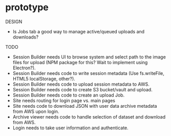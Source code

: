 # prototype

DESIGN
- Is Jobs tab a good way to manage active/queued uploads and downloads?

TODO
- Session Builder needs UI to browse system and select path to the image files for upload (NPM package for this? Wait to implement using Electron?).
- Session Builder needs code to write session metadata (Use fs.writeFile, HTML5 localStorage, other?).
- Session Builder needs code to upload session metadata to AWS.
- Session Builder needs code to create S3 bucket/vault and upload.
- Session Builder needs code to create an upload Job.
- Site needs routing for login page vs. main pages
- Site needs code to download JSON with user data archive metadata from AWS upon login.
- Archive viewer needs code to handle selection of dataset and download from AWS.
- Login needs to take user information and authenticate.
